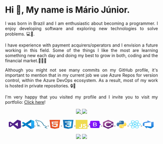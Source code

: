 <div align="justify">
<!--<h1 align="center" style="width:100;%">
</h1>-->
  <h1>Hi 👋, My name is Mário Júnior. </h1>
<p>I was born in Brazil and I am enthusiastic about becoming a programmer. I enjoy developing software and exploring new technologies to solve problems. 💻📱.</p>
<p>I have experience with payment acquirers/operators and I envision a future working in this field. Some of the things I like the most are learning something new each day and doing my best to grow in both, coding and the financial market.👨🏻‍💼</p>
 <p>Although you might not see many commits on my GitHub profile, it's important to mention that in my current job we use Azure Repos for version control, within the Azure DevOps ecosystem. As a result, most of my work is hosted in private repositories. 🔒💼</p>

<p>I'm very happy that you visited my profile and I invite you to visit my portfolio: <a href="https://portfoliomario.infinityfreeapp.com/index.html?i=2" target="_blank" rel="noopener noreferrer">Click here</a>!</p>
  
</div>
<div align="center">
  <a href="https://github.com/Mariojuniorr">
  <img height="150em" src="https://c.tenor.com/aOGrDnlny-YAAAAC/pc-master.gif"/>
  <img height="180em" src="https://github-readme-stats.vercel.app/api/top-langs/?username=Mariojuniorr&layout=compact&langs_count=15&theme=codeSTACKr&count_private=true"/>

</div>
<!--START_SECTION:waka-->
<!--END_SECTION:waka-->
</div>
<div style="display: inline_block" align="center"><br>
  <img align="center" alt="Ed-Vstudio" height="30" width="40" src="https://raw.githubusercontent.com/devicons/devicon/1119b9f84c0290e0f0b38982099a2bd027a48bf1/icons/visualstudio/visualstudio-plain.svg">
  <img align="center" alt="Ed-Vcode" height="30" width="40" src="https://raw.githubusercontent.com/devicons/devicon/1119b9f84c0290e0f0b38982099a2bd027a48bf1/icons/vscode/vscode-original.svg">
  <img align="center" alt="Ed-Mysql" height="30" width="40" src="https://raw.githubusercontent.com/devicons/devicon/1119b9f84c0290e0f0b38982099a2bd027a48bf1/icons/mysql/mysql-original.svg">
  <img align="center" alt="Ed-HTML" height="30" width="40" src="https://raw.githubusercontent.com/devicons/devicon/master/icons/html5/html5-original.svg">
  <img align="center" alt="Ed-CSS" height="30" width="40" src="https://raw.githubusercontent.com/devicons/devicon/master/icons/css3/css3-original.svg">
  <img align="center" alt="Ed-Js" height="30" width="40" src="https://raw.githubusercontent.com/devicons/devicon/master/icons/javascript/javascript-plain.svg">
  <img align="center" alt="Ed-Bootstrap" height="30" width="40" src="https://raw.githubusercontent.com/devicons/devicon/1119b9f84c0290e0f0b38982099a2bd027a48bf1/icons/bootstrap/bootstrap-original.svg">
   <img align="center" alt="Ed-Csharp" height="30" width="40" src="https://raw.githubusercontent.com/devicons/devicon/master/icons/csharp/csharp-original.svg">
  <img align="center" alt="Ed-Python" height="30" width="40" src="https://raw.githubusercontent.com/devicons/devicon/master/icons/python/python-original.svg">
    <img align="center" alt="Ed-React" height="30" width="40" src="https://raw.githubusercontent.com/devicons/devicon/master/icons/react/react-original.svg">
    <img align="center" alt="Azure DevOps" height="30" width="40" src="https://raw.githubusercontent.com/devicons/devicon/master/icons/azuredevops/azuredevops-original.svg">

</div>
<br>
<div align="center">
  <a href = "mailto:marioluciosantosjunior@outlook.com"><img src="https://img.shields.io/badge/Microsoft_Outlook-0078D4?style=for-the-badge&logo=microsoft-outlook&logoColor=white" target="_blank"></a>
  <a href="https://www.linkedin.com/in/junioormario" target="_blank"><img src="https://img.shields.io/badge/-LinkedIn-%230077B5?style=for-the-badge&logo=linkedin&logoColor=white" target="_blank"></a>


 
</div>
